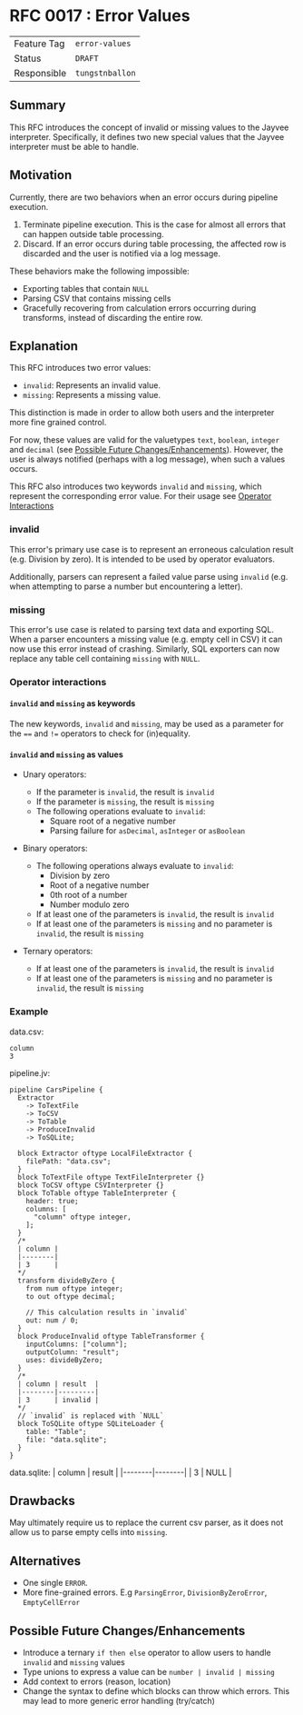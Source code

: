 <!--
SPDX-FileCopyrightText: 2025 Friedrich-Alexander-Universitat Erlangen-Nurnberg

SPDX-License-Identifier: AGPL-3.0-only
-->

# RFC 0017 : Error Values

| | |
|---|---|
| Feature Tag | `error-values` |
| Status | `DRAFT` | <!-- Possible values: DRAFT, DISCUSSION, ACCEPTED, REJECTED -->
| Responsible | `tungstnballon` |
<!--
  Status Overview:
  - DRAFT: The RFC is not ready for a review and currently under change. Feel free to already ask for feedback on the structure and contents at this stage.
  - DISCUSSION: The RFC is open for discussion. Usually, we open a PR to trigger discussions.
  - ACCEPTED: The RFC was accepted. Create issues to prepare implementation of the RFC.
  - REJECTED: The RFC was rejected. If another revision emerges, switch to status DRAFT.
-->

## Summary

This RFC introduces the concept of invalid or missing values to the Jayvee interpreter.
Specifically, it defines two new special values that the Jayvee interpreter must be able to handle.

## Motivation

Currently, there are two behaviors when an error occurs during pipeline
execution.
1. Terminate pipeline execution. This is the case for almost all errors that can
   happen outside table processing.
2. Discard. If an error occurs during table processing, the affected row is
   discarded and the user is notified via a log message.

These behaviors make the following impossible:
- Exporting tables that contain `NULL`
- Parsing CSV that contains missing cells
- Gracefully recovering from calculation errors occurring during transforms,
instead of discarding the entire row.

## Explanation

This RFC introduces two error values:
- `invalid`: Represents an invalid value.
- `missing`: Represents a missing value.

This distinction is made in order to allow both users and the interpreter more
fine grained control.

For now, these values are valid for the valuetypes `text`, `boolean`, `integer` and `decimal` (see
[Possible Future Changes/Enhancements](#possible-future-changesenhancements)).
However, the user is always notified (perhaps with a log message), when such
a values occurs.

This RFC also introduces two keywords `invalid` and `missing`, which represent
the corresponding error value.
For their usage see [Operator Interactions](#operator-interactions)

### invalid

This error's primary use case is to represent an erroneous calculation result
(e.g. Division by zero). It is intended to be used by operator evaluators.

Additionally, parsers can represent a failed value parse using `invalid` (e.g.
when attempting to parse a number but encountering a letter).

### missing

This error's use case is related to parsing text data and exporting SQL.
When a parser encounters a missing value (e.g. empty cell in CSV) it can now use
this error instead of crashing.
Similarly, SQL exporters can now replace any table cell containing `missing`
with `NULL`.

### Operator interactions

#### `invalid` and `missing` as keywords

The new keywords, `invalid` and `missing`, may be used as a parameter for the `==` and `!=` operators to check for (in)equality.

#### `invalid` and `missing` as values

- Unary operators:
  - If the parameter is `invalid`, the result is `invalid`
  - If the parameter is `missing`, the result is `missing`
  - The following operations evaluate to `invalid`:
    - Square root of a negative number
    - Parsing failure for `asDecimal`, `asInteger` or `asBoolean`

- Binary operators:
  - The following operations always evaluate to `invalid`:
    - Division by zero
    - Root of a negative number
    - 0th root of a number
    - Number modulo zero
  - If at least one of the parameters is `invalid`, the result is `invalid`
  - If at least one of the parameters is `missing` and no parameter is `invalid`, the result is `missing`

- Ternary operators:
  - If at least one of the parameters is `invalid`, the result is `invalid`
  - If at least one of the parameters is `missing` and no parameter is `invalid`, the result is `missing`

### Example

data.csv:
```csv
column
3
```

pipeline.jv:
```
pipeline CarsPipeline {
  Extractor
    -> ToTextFile
    -> ToCSV
    -> ToTable
    -> ProduceInvalid
    -> ToSQLite;

  block Extractor oftype LocalFileExtractor {
    filePath: "data.csv";
  }
  block ToTextFile oftype TextFileInterpreter {}
  block ToCSV oftype CSVInterpreter {}
  block ToTable oftype TableInterpreter {
    header: true;
    columns: [
      "column" oftype integer,
    ];
  }
  /*
  | column |
  |--------|
  | 3      |
  */
  transform divideByZero {
    from num oftype integer;
    to out oftype decimal;

    // This calculation results in `invalid`
    out: num / 0;
  }
  block ProduceInvalid oftype TableTransformer {
    inputColumns: ["column"];
    outputColumn: "result";
    uses: divideByZero;
  }
  /*
  | column | result  |
  |--------|---------|
  | 3      | invalid |
  */
  // `invalid` is replaced with `NULL`
  block ToSQLite oftype SQLiteLoader {
    table: "Table";
    file: "data.sqlite";
  }
}
```

data.sqlite:
| column | result |
|--------|--------|
| 3      | NULL   |

## Drawbacks

May ultimately require us to replace the current csv parser, as it does not allow us to parse empty cells into `missing`.

## Alternatives

- One single `ERROR`.
- More fine-grained errors. E.g `ParsingError`, `DivisionByZeroError`,
`EmptyCellError`

## Possible Future Changes/Enhancements

- Introduce a ternary `if then else` operator to allow users to handle `invalid` and `missing` values
- Type unions to express a value can be `number | invalid | missing`
- Add context to errors (reason, location)
- Change the syntax to define which blocks can throw which errors. This may lead
  to more generic error handling (try/catch)

